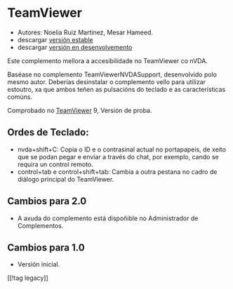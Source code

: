 # TeamViewer #

*	Autores: Noelia Ruiz Martínez, Mesar Hameed.
*	descargar [versión estable][1]
*	descargar [versión en desenvolvemento][2]

Este complemento mellora a accesibilidade no TeamViewer co nVDA.

Baséase no complemento TeamViewerNVDASupport, desenvolvido polo mesmo
autor. Deberías desinstalar o complemento vello para utilizar estoutro, xa
que ambos teñen as pulsacións do teclado e as características comúns.

Comprobado no [TeamViewer][3] 9, Versión de proba.

## Ordes de Teclado: ##

*	nvda+shift+C: Copia o ID e o contrasinal actual no portapapeis, de xeito
  que se podan pegar e enviar a través do chat, por exemplo, cando se
  requira un control remoto.
*	control+tab e control+shift+tab: Cambia a outra pestana no cadro de
  diálogo principal do TeamViewer.

## Cambios para 2.0 ##
*	 A axuda do complemento está dispoñible no Administrador de Complementos.

## Cambios para 1.0 ##
*	 Versión inicial.

[[!tag legacy]]

[1]: https://addons.nvda-project.org/files/get.php?file=tv

[2]: https://addons.nvda-project.org/files/get.php?file=tv-dev

[3]: https://www.teamviewer.com
